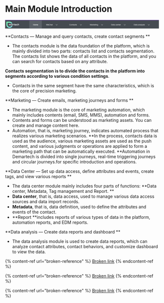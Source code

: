 # Main Module Introduction

![](<.gitbook/assets/image (470).png>)

**Contacts — Manage and query contacts, create contact segments **

* The contacts module is the data foundation of the platform, which is mainly divided into two parts: contacts list and contacts segmentation. The contacts list shows the data of all contacts in the platform, and you can search for contacts based on any attribute.&#x20;

**Contacts segmentation is to divide the contacts in the platform into segments according to various condition settings**.

* Contacts in the same segment have the same characteristics, which is the core of precision marketing.&#x20;

**Marketing — Create emails, marketing journeys and forms **

* The marketing module is the core of marketing automation, which mainly includes contents (email, SMS, MMS), automation and forms.&#x20;
* Contents and forms can be understood as marketing assets. You can create and manage content here.&#x20;
* Automation, that is, marketing journey, indicates automated process that realizes various marketing scenarios. **In the process, contacts data is used as the audience, various marketing assets are used as the push content, and various judgments or operations are applied to form a marketing path that can be automatically executed. **Automation in Demartech is divided into single journeys, real-time triggering journeys and circular journeys.for specific introduction and operations.&#x20;

**Data Center — Set up data access, define attributes and events, create tags, and view various reports **

* The data center module mainly includes four parts of functions: **Data center, Metadata, Tag management and Report. **
* **Data center**, that is, data access, used to manage various data access sources and data import records.&#x20;
* **Metadata**, that is, data definition, used to define the attributes and events of the contact.&#x20;
* **Report **includes reports of various types of data in the platform, automation reports, and EDM reports.&#x20;

**Data analysis — Create data reports and dashboard **

* The data analysis module is used to create data reports, which can analyze contact attributes, contact behaviors, and customize dashboard to view the data.



{% content-ref url="broken-reference" %}
[Broken link](broken-reference)
{% endcontent-ref %}

{% content-ref url="broken-reference" %}
[Broken link](broken-reference)
{% endcontent-ref %}

{% content-ref url="broken-reference" %}
[Broken link](broken-reference)
{% endcontent-ref %}
